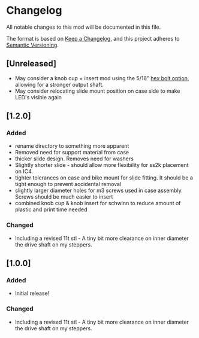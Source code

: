 # Changelog
All notable changes to this mod will be documented in this file.

The format is based on [Keep a Changelog](https://keepachangelog.com/en/1.0.0/),
and this project adheres to [Semantic Versioning](https://semver.org/spec/v2.0.0.html).

## [Unreleased]
- May consider a knob cup + insert mod using the 5/16" [hex bolt option](https://github.com/doudar/SmartSpin2k/tree/develop/Hardware/KnobCups), allowing for a stronger output shaft.
- May consider relocating slide mount position on case side to make LED's visible again


## [1.2.0]
### Added
- rename directory to something more apparent
- Removed need for support material from case
- thicker slide design.  Removes need for washers
- Slightly shorter slide - should allow more flexibility for ss2k placement on IC4.
- tighter tolerances on case and bike mount for slide fitting.  It should be a tight enough to prevent accidental removal
- slightly larger diameter holes for m3 screws used in case assembly.  Screws should be much easier to insert
- combined knob cup & knob insert for schwinn to reduce amount of plastic and print time needed

### Changed
- Including a revised 11t stl - A tiny bit more clearance on inner diameter the drive shaft on my steppers.

## [1.0.0]
### Added
- Initial release!

### Changed
- Including a revised 11t stl - A tiny bit more clearance on inner diameter the drive shaft on my steppers.
